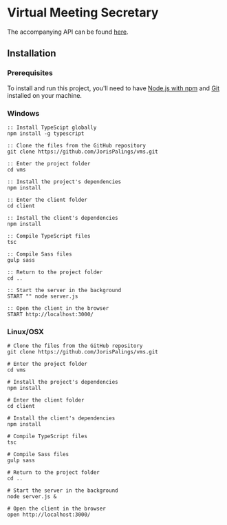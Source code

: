 # Virtual Meeting Secretary

The accompanying API can be found [here](https://github.com/nickvanvynckt/vms-api).

## Installation

### Prerequisites
To install and run this project, you'll need to have [Node.js with npm](https://nodejs.org/en/) and [Git](https://git-scm.com/downloads) installed on your machine.

### Windows

```
:: Install TypeScipt globally
npm install -g typescript

:: Clone the files from the GitHub repository
git clone https://github.com/JorisPalings/vms.git

:: Enter the project folder
cd vms

:: Install the project's dependencies
npm install

:: Enter the client folder
cd client

:: Install the client's dependencies
npm install

:: Compile TypeScript files
tsc

:: Compile Sass files
gulp sass

:: Return to the project folder
cd ..

:: Start the server in the background
START "" node server.js

:: Open the client in the browser
START http://localhost:3000/
```

### Linux/OSX

```
# Clone the files from the GitHub repository
git clone https://github.com/JorisPalings/vms.git

# Enter the project folder
cd vms

# Install the project's dependencies
npm install

# Enter the client folder
cd client

# Install the client's dependencies
npm install

# Compile TypeScript files
tsc

# Compile Sass files
gulp sass

# Return to the project folder
cd ..

# Start the server in the background
node server.js &

# Open the client in the browser
open http://localhost:3000/
```
